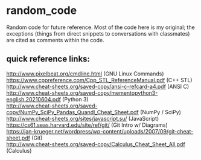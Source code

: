 # random_code
Random code for future reference.
Most of the code here is my original; the exceptions (things from direct snippets to conversations with classmates) are cited as comments within the code.

## quick reference links:
http://www.pixelbeat.org/cmdline.html (GNU Linux Commands)\
https://www.cppreference.com/Cpp_STL_ReferenceManual.pdf (C++ STL)\
http://www.cheat-sheets.org/saved-copy/ansi-c-refcard-a4.pdf (ANSI C)\
http://www.cheat-sheets.org/saved-copy/mementopython3-english.20210604.pdf (Python 3)\
http://www.cheat-sheets.org/saved-copy/NumPy_SciPy_Pandas_Quandl_Cheat_Sheet.pdf (NumPy / SciPy)\
http://www.cheat-sheets.org/sites/javascript.su/ (JavaScript)\
https://cs61.seas.harvard.edu/site/ref/git/ (Git Intro w/ Diagrams)\
https://jan-krueger.net/wordpress/wp-content/uploads/2007/09/git-cheat-sheet.pdf (Git)\
http://www.cheat-sheets.org/saved-copy/Calculus_Cheat_Sheet_All.pdf (Calculus)

